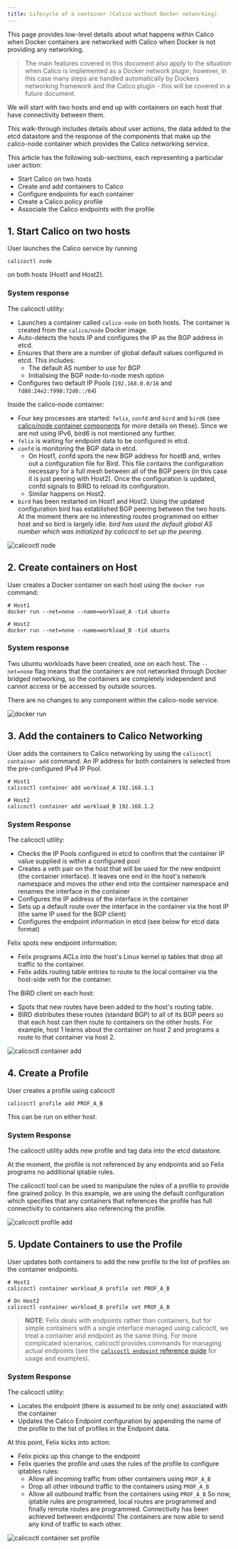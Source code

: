 ```yaml
---
title: Lifecycle of a container (Calico without Docker networking)
---
```



This page provides low-level details about what happens within Calico when 
Docker containers are networked with Calico when Docker is not providing any
networking.

> The main features covered in this document also apply to the situation 
> when Calico is implemented as a Docker network plugin, however, in this case
> many steps are handled automatically by Dockers networking framework and the
> Calico plugin - this will be covered in a future document.
 
We will start with two hosts and end up with containers on each host that have
connectivity between them.

This walk-through includes details about user actions, the data added to the
etcd datastore and the response of the components that make up the calico-node
container which provides the Calico networking service.

This article has the following sub-sections, each representing a particular
user action:
  - Start Calico on two hosts
  - Create and add containers to Calico
  - Configure endpoints for each container
  - Create a Calico policy profile
  - Associate the Calico endpoints with the profile

## 1. Start Calico on two hosts

User launches the Calico service by running 

    calicoctl node
    
on both hosts (Host1 and Host2).

### System response

The calicoctl utility:

-  Launches a container called `calico-node` on both hosts. The container is
   created from the `calico/node` Docker image.
-  Auto-detects the hosts IP and configures the IP as the BGP address in etcd.
-  Ensures that there are a number of global default values configured in etcd.
   This includes:
   -  The default AS number to use for BGP
   -  Initialising the BGP node-to-node mesh option
-  Configures two default IP Pools (`192.168.0.0/16` and 
  `fd80:24e2:f998:72d6::/64`)
   
Inside the calico-node container:

-  Four key processes are started:  `felix`, `confd` and `bird` and `bird6` 
   (see [calico/node container components](Components) for more details on 
   these).  Since we are not using IPv6, bird6 is not mentioned any further.
-  `felix` is waiting for endpoint data to be configured in etcd.
-  `confd` is monitoring the BGP data in etcd.
    -  On Host1, confd spots the new BGP address for hostB and, writes out a
       configuration file for Bird.  This file contains the configuration 
       necessary for a full mesh between all of the BGP peers (in this case
       it is just peering with Host2).  Once the configuration is updated,
       confd signals to BIRD to reload its configuration.
    -  Similar happens on Host2.
-  `bird` has been restarted on Host1 and Host2.  Using the updated
   configuration bird has established BGP peering between the two hosts.  At
   the moment there are no interesting routes programmed on either host and so
   bird is largely idle.  _bird has used the default global AS number
   which was initialized by calicoctl to set up the peering._

![calicoctl node](images/lifecycle/calicoctl_node.png)

## 2. Create containers on Host

User creates a Docker container on each host using the `docker run`  command:

    # Host1
    docker run --net=none --name=workload_A -tid ubuntu
    
    # Host2
    docker run --net=none --name=workload_B -tid ubuntu

### System response

Two ubuntu workloads have been created, one on each host.  The `--net=none` 
flag means that the containers are not networked through Docker bridged 
networking, so the containers are completely independent and cannot access or 
be accessed by outside sources.

There are no changes to any component within the calico-node service.

![docker run](images/lifecycle/docker_run.png)

## 3. Add the containers to Calico Networking

User adds the containers to Calico networking by using the `calicoctl container add`
command.  An IP address for both containers is selected from the pre-configured
IPv4 IP Pool.

    # Host1
    calicoctl container add workload_A 192.168.1.1
    
    # Host2
    calicoctl container add workload_B 192.168.1.2

### System Response

The calicoctl utility:
-  Checks the IP Pools configured in etcd to confirm that the container IP 
   value supplied is within a configured pool 
-  Creates a veth pair on the host that will be used for the new endpoint (the
   container interface).  It leaves one end in the host's network namespace and
   moves the other end into the container namespace and renames the interface
   in the container
-  Configures the IP address of the interface in the container
-  Sets up a default route over the interface in the container via the host IP
   (the same IP used for the BGP client)
-  Configures the endpoint information in etcd (see below for etcd data format) 

Felix spots new endpoint information:
-  Felix programs ACLs into the host's Linux kernel ip tables that drop all 
   traffic to the container.  
-  Felix adds routing table entries to route to the local container via
   the host-side veth for the container.

The BIRD client on each host:
-  Spots that new routes have been added to the host's routing table.
-  BIRD distributes these routes (standard BGP) to all of its BGP peers so
   that each host can then route to containers on the other hosts.  For 
   example, host 1 learns about the container on host 2 and programs a route
   to that container via host 2.


![calicoctl container add](images/lifecycle/container_add.png)

## 4. Create a Profile

User creates a profile using calicoctl

    calicoctl profile add PROF_A_B
    
This can be run on either host.

### System Response

The calicoctl utility adds new profile and tag data into the etcd datastore.

At the moment, the profile is not referenced by any endpoints and so Felix
programs no additional iptable rules.

The calicoctl tool can be used to manipulate the rules of a profile to provide
fine grained policy.  In this example, we are using the default configuration
which specifies that any containers that references the profile has full
connectivity to containers also referencing the profile.  

![calicoctl profile add](images/lifecycle/profile_add.png)

## 5. Update Containers to use the Profile

User updates both containers to add the new profile to the list of profiles
on the container endpoints.

    # Host1
    calicoctl container workload_A profile set PROF_A_B
    
    # On Host2
    calicoctl container workload_B profile set PROF_A_B

> **NOTE**: Felix deals with endpoints rather than containers, but for simple
> containers with a single interface managed using calicoctl, we treat a 
> container and endpoint as the same thing.  For more complicated scenarios, 
> calicoctl provides commands for managing actual endpoints (see the 
> [`calicoctl endpoint` reference guide]({{site.url}}/reference/calicoctl/endpoint) for usage and 
> examples).

### System Response

The calicoctl utility:
-  Locates the endpoint (there is assumed to be only one) associated with the
   container
-  Updates the Calico Endpoint configuration by appending the name of the
   profile to the list of profiles in the Endpoint data.

At this point, Felix kicks into action:
-  Felix picks up this change to the endpoint
-  Felix queries the profile and uses the rules of the profile to configure
   iptables rules:
   -  Allow all incoming traffic from other containers using `PROF_A_B`
   -  Drop all other inbound traffic to the containers using `PROF_A_B`
   -  Allow all outbound traffic from the containers using `PROF_A_B`
So now, iptable rules are programmed, local routes are programmed and finally
remote routes are programmed.  Connectivity has been achieved between
endpoints!  The containers are now able to send any kind of traffic to each
other.

![calicoctl container set profile]({{site.url}}/images/lifecycle/set_profile.png)

